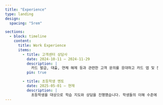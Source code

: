 ```yaml
---
title: "Experience"
type: landing
design:
  spacing: "5rem"

sections:
  - block: timeline
    content:
      title: Work Experience
      items:
        - title: 고객센터 상담사
          date: 2024-10-11 — 2024-11-29
          description: |
            카드 발급, 대출, 연체 해제 등과 관련한 고객 문의를 응대하고 카드 앱 및 전산 시스템을 통해 계정 관리 업무를 지원했습니다. 다양한 고객 상황을 접하며 **실제 금융 서비스의 흐름과 사용자 요구**를 이해했습니다.
          pin: true

        - title: 초등학생 멘토
          date: 2025-05-01 — 현재
          description: |
            초등학생을 대상으로 학습 지도와 상담을 진행했습니다. 학생들의 이해 수준에 맞춰 설명 방식을 조정하며, **체계적인 학습 방향을 설계하고 쉽게 전달하는 방법**을 익혔습니다.
---
```

